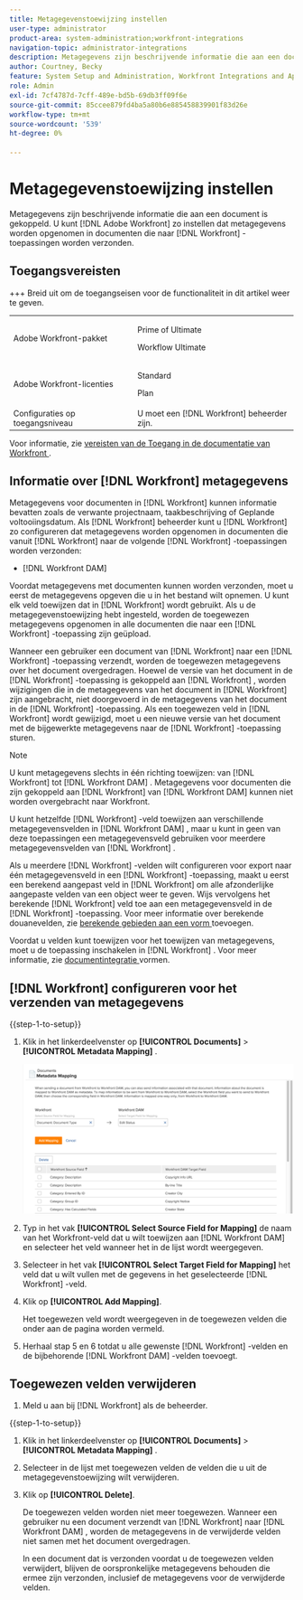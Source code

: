 ```yaml
---
title: Metagegevenstoewijzing instellen
user-type: administrator
product-area: system-administration;workfront-integrations
navigation-topic: administrator-integrations
description: Metagegevens zijn beschrijvende informatie die aan een document is gekoppeld. U kunt opstelling  [!DNL Adobe Workfront]  om meta-gegevens met documenten te omvatten die naar  [!DNL Workfront]  toepassingen worden verzonden.
author: Courtney, Becky
feature: System Setup and Administration, Workfront Integrations and Apps
role: Admin
exl-id: 7cf4787d-7cff-489e-bd5b-69db3ff09f6e
source-git-commit: 85ccee879fd4ba5a80b6e885458839901f83d26e
workflow-type: tm+mt
source-wordcount: '539'
ht-degree: 0%

---
```


# Metagegevenstoewijzing instellen

Metagegevens zijn beschrijvende informatie die aan een document is gekoppeld. U kunt [!DNL Adobe Workfront] zo instellen dat metagegevens worden opgenomen in documenten die naar [!DNL Workfront] -toepassingen worden verzonden.

## Toegangsvereisten

+++ Breid uit om de toegangseisen voor de functionaliteit in dit artikel weer te geven.

<table>
  <tr>
   <td>Adobe Workfront-pakket
   </td>
   <td> <p>Prime of Ultimate</p>
    <p>Workflow Ultimate</p>
   </td>
  </tr>
  <tr>
   <td>Adobe Workfront-licenties
   </td>
   <td><p>Standard</p>
   <p>Plan</p>
   </td>
  </tr>
   <tr>
   <td>Configuraties op toegangsniveau
   </td>
   <td>U moet een [!DNL Workfront] beheerder zijn.
   </td>
  </tr>
</table>

Voor informatie, zie [ vereisten van de Toegang in de documentatie van Workfront ](/help/quicksilver/administration-and-setup/add-users/access-levels-and-object-permissions/access-level-requirements-in-documentation.md).

## Informatie over [!DNL Workfront] metagegevens

Metagegevens voor documenten in [!DNL Workfront] kunnen informatie bevatten zoals de verwante projectnaam, taakbeschrijving of Geplande voltooiingsdatum. Als [!DNL Workfront] beheerder kunt u [!DNL Workfront] zo configureren dat metagegevens worden opgenomen in documenten die vanuit [!DNL Workfront] naar de volgende [!DNL Workfront] -toepassingen worden verzonden:

* [!DNL Workfront DAM]

Voordat metagegevens met documenten kunnen worden verzonden, moet u eerst de metagegevens opgeven die u in het bestand wilt opnemen. U kunt elk veld toewijzen dat in [!DNL Workfront] wordt gebruikt. Als u de metagegevenstoewijzing hebt ingesteld, worden de toegewezen metagegevens opgenomen in alle documenten die naar een [!DNL Workfront] -toepassing zijn geüpload.

Wanneer een gebruiker een document van [!DNL Workfront] naar een [!DNL Workfront] -toepassing verzendt, worden de toegewezen metagegevens over het document overgedragen. Hoewel de versie van het document in de [!DNL Workfront] -toepassing is gekoppeld aan [!DNL Workfront] , worden wijzigingen die in de metagegevens van het document in [!DNL Workfront] zijn aangebracht, niet doorgevoerd in de metagegevens van het document in de [!DNL Workfront] -toepassing. Als een toegewezen veld in [!DNL Workfront] wordt gewijzigd, moet u een nieuwe versie van het document met de bijgewerkte metagegevens naar de [!DNL Workfront] -toepassing sturen.

>[!NOTE]
>
>U kunt metagegevens slechts in één richting toewijzen: van [!DNL Workfront] tot [!DNL Workfront DAM] . Metagegevens voor documenten die zijn gekoppeld aan [!DNL Workfront] van [!DNL Workfront DAM] kunnen niet worden overgebracht naar Workfront.

U kunt hetzelfde [!DNL Workfront] -veld toewijzen aan verschillende metagegevensvelden in [!DNL Workfront DAM] , maar u kunt in geen van deze toepassingen een metagegevensveld gebruiken voor meerdere metagegevensvelden van [!DNL Workfront] .

Als u meerdere [!DNL Workfront] -velden wilt configureren voor export naar één metagegevensveld in een [!DNL Workfront] -toepassing, maakt u eerst een berekend aangepast veld in [!DNL Workfront] om alle afzonderlijke aangepaste velden van een object weer te geven. Wijs vervolgens het berekende [!DNL Workfront] veld toe aan een metagegevensveld in de [!DNL Workfront] -toepassing. Voor meer informatie over berekende douanevelden, zie [ berekende gebieden aan een vorm ](/help/quicksilver/administration-and-setup/customize-workfront/create-manage-custom-forms/form-designer/design-a-form/add-a-calculated-field.md) toevoegen.

Voordat u velden kunt toewijzen voor het toewijzen van metagegevens, moet u de toepassing inschakelen in [!DNL Workfront] . Voor meer informatie, zie [ documentintegratie ](../../administration-and-setup/configure-integrations/configure-document-integrations.md) vormen.

## [!DNL Workfront] configureren voor het verzenden van metagegevens

{{step-1-to-setup}}

1. Klik in het linkerdeelvenster op **[!UICONTROL Documents]** > **[!UICONTROL Metadata Mapping]** .

   ![ de afbeelding van Meta-gegevens ](assets/metadata-mapping.png)

1. Typ in het vak **[!UICONTROL Select Source Field for Mapping]** de naam van het Workfront-veld dat u wilt toewijzen aan [!DNL Workfront DAM] en selecteer het veld wanneer het in de lijst wordt weergegeven.
1. Selecteer in het vak **[!UICONTROL Select Target Field for Mapping]** het veld dat u wilt vullen met de gegevens in het geselecteerde [!DNL Workfront] -veld.

1. Klik op **[!UICONTROL Add Mapping]**.

   Het toegewezen veld wordt weergegeven in de toegewezen velden die onder aan de pagina worden vermeld.

1. Herhaal stap 5 en 6 totdat u alle gewenste [!DNL Workfront] -velden en de bijbehorende [!DNL Workfront DAM] -velden toevoegt.

## Toegewezen velden verwijderen

1. Meld u aan bij [!DNL Workfront] als de beheerder.

{{step-1-to-setup}}

1. Klik in het linkerdeelvenster op **[!UICONTROL Documents]** > **[!UICONTROL Metadata Mapping]** .

1. Selecteer in de lijst met toegewezen velden de velden die u uit de metagegevenstoewijzing wilt verwijderen.
1. Klik op **[!UICONTROL Delete]**.

   De toegewezen velden worden niet meer toegewezen. Wanneer een gebruiker nu een document verzendt van [!DNL Workfront] naar [!DNL Workfront DAM] , worden de metagegevens in de verwijderde velden niet samen met het document overgedragen.

   In een document dat is verzonden voordat u de toegewezen velden verwijdert, blijven de oorspronkelijke metagegevens behouden die ermee zijn verzonden, inclusief de metagegevens voor de verwijderde velden.

